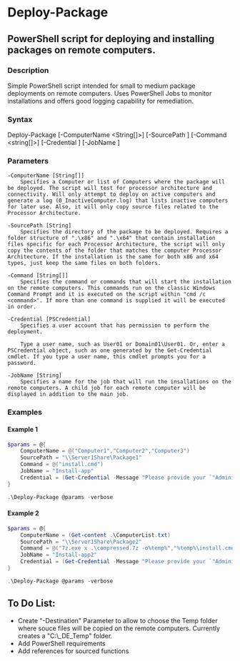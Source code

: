 # Deploy-Package
## PowerShell script for deploying and installing packages on remote computers.

### Description
Simple PowerShell script intended for small to medium package deployments on remote computers. Uses PowerShell Jobs to monitor installations and offers good logging capability for remediation.

### Syntax
Deploy-Package [-ComputerName <String[]>] [-SourcePath <String>] [-Command <string[]>] [-Credential <PSCredential>] [-JobName <string>]

### Parameters
    -ComputerName [String[]]
        Specifies a Computer or list of Computers where the package will be deployed. The script will test for processor architecture and connectivity. Will only attempt to deploy on active computers and generate a log (0_InactiveComputer.log) that lists inactive computers for later use. Also, it will only copy source files related to the Processor Architecture.
    
    -SourcePath [String]
        Specifies the directory of the package to be deployed. Requires a folder structure of ".\x86" and ".\x64" that contain installation files specific for each Processor Architecture, the script will only copy the contents of the folder that matches the computer Processor Architecture. If the installation is the same for both x86 and x64 types, just keep the same files on both folders.

    -Command [String[]]
        Specifies the command or commands that will start the installation on the remote computers. This commands run on the classic Windows Command Prompt and it is executed on the script within "cmd /c <command>". If more than one command is supplied it will be executed in order.

    -Credential [PSCredential]
        Specifies a user account that has permission to perform the deployment.

        Type a user name, such as User01 or Domain01\User01. Or, enter a PSCredential object, such as one generated by the Get-Credential cmdlet. If you type a user name, this cmdlet prompts you for a password.

    -JobName [String]
        Specifies a name for the job that will run the insallations on the remote computers. A child job for each remote computer will be displayed in addition to the main job.

### Examples

#### Example 1
```PowerShell
$params = @{
    ComputerName = @("Computer1","Computer2","Computer3")
    SourcePath = "\\Server1Share\Package1"
    Command = @("install.cmd")
    JobName = "Install-app"
    Credential = (Get-Credential -Message "Please provide your `"Administrator`" credentials:")
}

.\Deploy-Package @params -verbose
```
#### Example 2
```PowerShell
$params = @{
    ComputerName = (Get-content .\ComputerList.txt)
    SourcePath = "\\Server1Share\Package2"
    Command = @("7z.exe x .\compressed.7z -o%temp%","%temp%\install.cmd")
    JobName = "Install-app2"
    Credential = (Get-Credential -Message "Please provide your `"Administrator`" credentials:")
}

.\Deploy-Package @params -verbose
```

## To Do List:
- Create "-Destination" Parameter to allow to choose the Temp folder where souce files will be copied on the remote computers. Currently creates a "C:\\_DE_Temp" folder.
- Add PowerShell requirements
- Add references for sourced functions